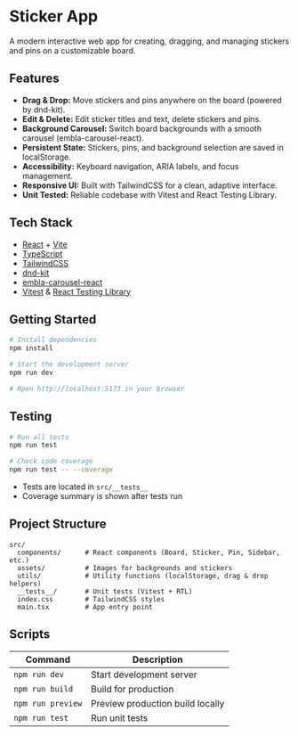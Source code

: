 # Sticker App

A modern interactive web app for creating, dragging, and managing stickers and pins on a customizable board.

## Features

- **Drag & Drop:** Move stickers and pins anywhere on the board (powered by dnd-kit).
- **Edit & Delete:** Edit sticker titles and text, delete stickers and pins.
- **Background Carousel:** Switch board backgrounds with a smooth carousel (embla-carousel-react).
- **Persistent State:** Stickers, pins, and background selection are saved in localStorage.
- **Accessibility:** Keyboard navigation, ARIA labels, and focus management.
- **Responsive UI:** Built with TailwindCSS for a clean, adaptive interface.
- **Unit Tested:** Reliable codebase with Vitest and React Testing Library.

## Tech Stack

- [React](https://react.dev/) + [Vite](https://vitejs.dev/)
- [TypeScript](https://www.typescriptlang.org/)
- [TailwindCSS](https://tailwindcss.com/)
- [dnd-kit](https://dndkit.com/)
- [embla-carousel-react](https://www.embla-carousel.com/)
- [Vitest](https://vitest.dev/) & [React Testing Library](https://testing-library.com/)

## Getting Started

```bash
# Install dependencies
npm install

# Start the development server
npm run dev

# Open http://localhost:5173 in your browser
```

## Testing

```bash
# Run all tests
npm run test

# Check code coverage
npm run test -- --coverage
```

- Tests are located in `src/__tests__`
- Coverage summary is shown after tests run

## Project Structure

```
src/
  components/      # React components (Board, Sticker, Pin, Sidebar, etc.)
  assets/          # Images for backgrounds and stickers
  utils/           # Utility functions (localStorage, drag & drop helpers)
  __tests__/       # Unit tests (Vitest + RTL)
  index.css        # TailwindCSS styles
  main.tsx         # App entry point
```

## Scripts

| Command             | Description                      |
|---------------------|----------------------------------|
| `npm run dev`       | Start development server         |
| `npm run build`     | Build for production             |
| `npm run preview`   | Preview production build locally |
| `npm run test`      | Run unit tests                   |

